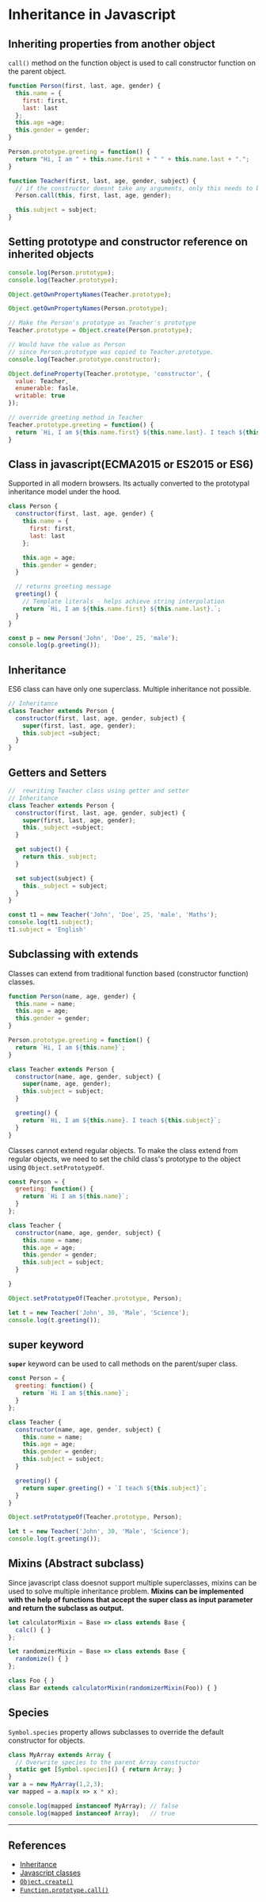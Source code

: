 # Inheritance in Javascript

## Inheriting properties from another object

`call()` method on the function object is used to call constructor function on the parent object.

```Javascript
function Person(first, last, age, gender) {
  this.name = {
    first: first,
    last: last
  };
  this.age =age;
  this.gender = gender;
}

Person.prototype.greeting = function() {
  return "Hi, I am " + this.name.first + " " + this.name.last + ".";
}

function Teacher(first, last, age, gender, subject) {
  // if the constructor doesnt take any arguments, only this needs to be passed.
  Person.call(this, first, last, age, gender);

  this.subject = subject;
}
```

## Setting prototype and constructor reference on inherited objects

```Javascript
console.log(Person.prototype);
console.log(Teacher.prototype);

Object.getOwnPropertyNames(Teacher.prototype);

Object.getOwnPropertyNames(Person.prototype);

// Make the Person's prototype as Teacher's prototype
Teacher.prototype = Object.create(Person.prototype);

// Would have the value as Person
// since Person.prototype was copied to Teacher.prototype.
console.log(Teacher.prototype.constructor);

Object.defineProperty(Teacher.prototype, 'constructor', {
  value: Teacher,
  enumerable: fasle,
  writable: true
});

// override greeting method in Teacher
Teacher.prototype.greeting = function() {
  return `Hi, I am ${this.name.first} ${this.name.last}. I teach ${this.subject}`
}
```

## Class in javascript(ECMA2015 or ES2015 or ES6)

Supported in all modern browsers. Its actually converted to the prototypal inheritance model under the hood.

```Javascript
class Person {
  constructor(first, last, age, gender) {
    this.name = {
      first: first,
      last: last
    };

    this.age = age;
    this.gender = gender;
  }

  // returns greeting message
  greeting() {
    // Template literals - helps achieve string interpolation
    return `Hi, I am ${this.name.first} ${this.name.last}.`;
  }
}

const p = new Person('John', 'Doe', 25, 'male');
console.log(p.greeting());
```

## Inheritance

ES6 class can have only one superclass. Multiple inheritance not possible.

```Javascript
// Inheritance
class Teacher extends Person {
  constructor(first, last, age, gender, subject) {
    super(first, last, age, gender);
    this.subject =subject;
  }
}
```

## Getters and Setters

```Javascript
//  rewriting Teacher class using getter and setter
// Inheritance
class Teacher extends Person {
  constructor(first, last, age, gender, subject) {
    super(first, last, age, gender);
    this._subject =subject;
  }

  get subject() {
    return this._subject;
  }

  set subject(subject) {
    this._subject = subject;
  }
}

const t1 = new Teacher('John', 'Doe', 25, 'male', 'Maths');
console.log(t1.subject);
t1.subject = 'English'
```

## Subclassing with extends

Classes can extend from traditional function based (constructor function) classes.

```Javascript
function Person(name, age, gender) {
  this.name = name;
  this.age = age;
  this.gender = gender;
}

Person.prototype.greeting = function() {
  return `Hi, I am ${this.name}`;
}

class Teacher extends Person {
  constructor(name, age, gender, subject) {
    super(name, age, gender);
    this.subject = subject;
  }

  greeting() {
    return `Hi, I am ${this.name}. I teach ${this.subject}`;
  }
}
```

Classes cannot extend regular objects. To make the class extend from regular objects, we need to set the child class's prototype to the object using `Object.setPrototypeOf`.

```Javascript
const Person = {
  greeting: function() {
    return `Hi I am ${this.name}`;
  }
};

class Teacher {
  constructor(name, age, gender, subject) {
    this.name = name;
    this.age = age;
    this.gender = gender;
    this.subject = subject;
  }

}

Object.setPrototypeOf(Teacher.prototype, Person);

let t = new Teacher('John', 30, 'Male', 'Science');
console.log(t.greeting());
```

## super keyword

**`super`** keyword can be used to call methods on the parent/super class.

```Javascript
const Person = {
  greeting: function() {
    return `Hi I am ${this.name}`;
  }
};

class Teacher {
  constructor(name, age, gender, subject) {
    this.name = name;
    this.age = age;
    this.gender = gender;
    this.subject = subject;
  }

  greeting() {
    return super.greeting() + `I teach ${this.subject}`;
  }
}

Object.setPrototypeOf(Teacher.prototype, Person);

let t = new Teacher('John', 30, 'Male', 'Science');
console.log(t.greeting());
```

## Mixins (Abstract subclass)

Since javascript class doesnot support multiple superclasses, mixins can be used to solve multiple inheritance problem. **Mixins can be implemented with the help of functions that accept the super class as input parameter and return the subclass as output.**

```Javascript
let calculatorMixin = Base => class extends Base {
  calc() { }
};

let randomizerMixin = Base => class extends Base {
  randomize() { }
};

class Foo { }
class Bar extends calculatorMixin(randomizerMixin(Foo)) { }
```

## Species

`Symbol.species` property allows subclasses to override the default constructor for objects.

```Javascript
class MyArray extends Array {
  // Overwrite species to the parent Array constructor
  static get [Symbol.species]() { return Array; }
}
var a = new MyArray(1,2,3);
var mapped = a.map(x => x * x);

console.log(mapped instanceof MyArray); // false
console.log(mapped instanceof Array);   // true
```

---

## References

* [Inheritance](https://developer.mozilla.org/en-US/docs/Learn/JavaScript/Objects/Inheritance)
* [Javascript classes](https://developer.mozilla.org/en-US/docs/Web/JavaScript/Reference/Classes)
* [`Object.create()`](https://developer.mozilla.org/en-US/docs/Web/JavaScript/Reference/Global_Objects/Object/create#Examples)
* [`Function.prototype.call()`](https://developer.mozilla.org/en-US/docs/Web/JavaScript/Reference/Global_Objects/Function/call)

